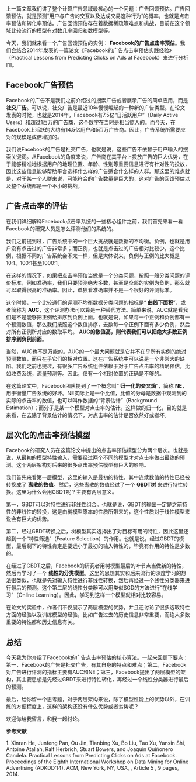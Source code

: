上一篇文章我们讲了整个计算广告领域最核心的一个问题：广告回馈预估。广告回馈预估，就是预测“用户与广告的交互以及达成交易这种行为”的概率，也就是点击率预估和转化率预估。广告回馈预估存在着数据稀疏等难点和挑战，目前在这个领域比较流行的模型有对数几率回归和数模型等。

今天，我们就来看一个广告回馈预估的实例： **Facebook的广告点击率预估**。我们会结合2014年发表的一篇论文《Facebook的广告点击率预估实践经验》（Practical Lessons from Predicting Clicks on Ads at Facebook）来进行分析\[1\]。

## Facebook广告预估

Facebook的广告不是我们之前介绍过的搜索广告或者展示广告的简单应用，而是 **社交广告**。可以说，社交广告是最近10年慢慢崛起的一种新的广告类型。在论文发表的时候，也就是2014年，Facebook有7.5亿“日活跃用户”（Daily Active Users）和超过1百万的广告商，这个数字在当时是相当惊人的。而今天，在Facebook上活跃的大约有14.5亿用户和5百万广告商。因此，广告系统所需要应对的规模是成倍增加的。

我们说Facebook的广告是社交广告，也就是说，这些广告不依赖于用户输入的搜索关键词。从Facebook的角度来说，广告商在其平台上投放广告的巨大优势，在于能够精准地根据用户的地理位置、年龄、性别等重要信息进行有针对性的投放，因此这些信息能够帮助平台选择什么样的广告适合什么样的人群。那这里的难点就是，对于某一个人群来说，可能符合的广告数量是巨大的，这对广告的回馈预估以及整个系统都是一个不小的挑战。

## 广告点击率的评估

在我们详细解释Facebook点击率系统的一些核心组件之前，我们首先来看一看Facebook的研究人员是怎么评测他们的系统的。

我们之前提到过，广告系统中的一个巨大挑战就是数据的不均衡。负例，也就是用户没有点击过的广告非常多；而正例，也就是点击过的广告相对比较少。这个比例，根据不同的广告系统会不太一样，但是大体说来，负例与正例的比大概是10:1、100:1甚至1000:1。

在这样的情况下，如果把点击率预估当做是一个分类问题，按照一般分类问题的评价标准，例如准确率，我们只要预测绝大多数，甚至是全部的实例为负例，那么就可以取得很高的准确率。因此，单独看准确率并不是一个很好的评测标准。

这个时候，一个比较通行的评测不均衡数据分类问题的指标是“ **曲线下面积**”，或者简称为 **AUC**，这个评测办法可以算是一种替代方法。简单来说，AUC就是看我们是不是能够把正例给排序到负例上面。也就是说，如果每一个正例和负例都有一个预测数值，那么我们按照这个数值排序，去数每一个正例下面有多少负例，然后对所有正例所对应的数取平均。 **AUC的数值高，则代表我们可以把绝大多数正例排序到负例前面**。

当然，AUC也不是万能的。AUC的一个最大问题就是它并不在乎所有实例的绝对预测数值，而只在乎它们的相对位置。这在广告系统中可以说是一个非常大的缺陷。我们之前也提过，有很多广告系统组件依赖于对于广告点击率的精确预估，比如收费系统，流量预测等。因此，仅有一个相对位置的正确是不够的。

在这篇论文中，Facebook团队提到了一个概念叫“ **归一化的交叉熵**”，简称 **NE**，用于衡量广告系统的好坏。NE实际上是一个比值，比值的分母是数据中观测到的实际的点击率的数值，也可以叫作数据的“背景估计”（Background Estimation）；而分子是某一个模型对点击率的估计。这样做的归一化，目的就是来看，在去除了背景估计的情况下，对点击率的估计是否依然好或者坏。

## 层次化的点击率预估模型

Facebook的研究人员在这篇论文中提出的点击率预估模型分为两个层次。也就是说，从最初的模型特性输入，需要经过两个不同的模型才对点击率做出最终的预测。这个两层架构对后来的很多点击率预估模型有巨大的影响。

我们首先来看第一层模型，这里的输入是最初的特性，其中连续数值的特性已经被转换成了 **离散的数值**。然后，这些离散的数值经过了一个 **GBDT树** 来进行特性转换。这里为什么会用GBDT呢？主要有两层意义。

第一，GBDT可以对特性进行非线性组合。也就是说，GBDT的输出一定是之前特性的非线性的转换，这是由树模型原本的性质所带来的，这个性质对于线性模型来说会有巨大的优势。

第二，经过GBDT转换之后，树模型其实选择出了对目标有用的特性，因此这里还起到一个“特性筛选”（Feature Selection）的作用。也就是说，经过GBDT的模型，最后剩下的特性肯定是要远小于最初的输入特性的，毕竟有作用的特性是少数的。

在经过了GBDT之后，Facebook的研究者用树模型最后的叶节点当做新的特性，然后再学习了一个 **线性的分类模型**。这里的思想其实和后来流行的深度学习的想法很类似，也就是先对输入特性进行非线性转换，然后再经过一个线性分类器来进行最后的预测。这个第二层的线性分类器可以用类似SGD的方法进行“在线学习”（Online Learning）。因此，学习到这样一个模型就相对比较容易。

在论文的实验中，作者们不仅展示了两层模型的优势，并且还讨论了很多选取特性方面的经验以及训练模型的经验，比如广告过去的历史信息非常重要，而绝大多数重要的特性都和历史信息有关。

## 总结

今天我为你介绍了Facebook的广告点击率预估的核心算法。一起来回顾下要点：第一，Facebook的广告是社交广告，有其自身的特点和难点；第二，Facebook对广告进行评测的指标主要有AUC和NE；第三，Facebook提出了两层模型的架构，其主要思想是先经过GBDT来进行特性转化，再经过一个线性分类器进行最后的预测。

最后，给你留一个思考题，对于两层架构来说，除了模型性能上的优势以外，在训练的方便程度上，这样的架构还没有什么优势或者劣势呢？

欢迎你给我留言，和我一起讨论。

**参考文献**

1\. Xinran He, Junfeng Pan, Ou Jin, Tianbing Xu, Bo Liu, Tao Xu, Yanxin Shi, Antoine Atallah, Ralf Herbrich, Stuart Bowers, and Joaquin Quiñonero Candela. Practical Lessons from Predicting Clicks on Ads at Facebook. Proceedings of the Eighth International Workshop on Data Mining for Online Advertising (ADKDD’14). ACM, New York, NY, USA, , Article 5 , 9 pages, 2014.